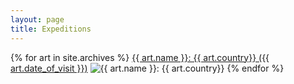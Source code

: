 ```yaml
---
layout: page
title: Expeditions
---
```

{% for art in site.archives %}
<a href="{{art.url}}"> {{ art.name }}: {{ art.country}} ({{ art.date_of_visit }})</a>
<img src="{{ art. screenshot }}" alt= "{{ art.name }}: {{ art.country}}">
{% endfor %}


